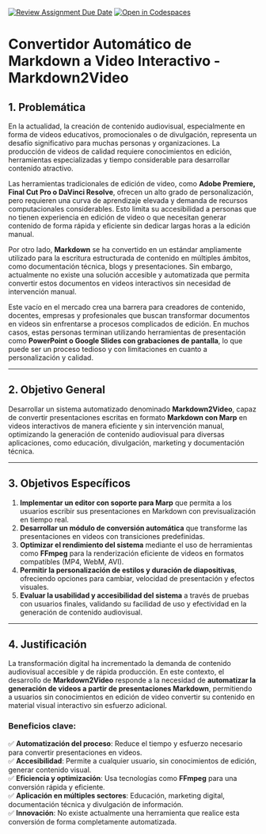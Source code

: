[![Review Assignment Due Date](https://classroom.github.com/assets/deadline-readme-button-22041afd0340ce965d47ae6ef1cefeee28c7c493a6346c4f15d667ab976d596c.svg)](https://classroom.github.com/a/Ql3zNhp1)
[![Open in Codespaces](https://classroom.github.com/assets/launch-codespace-2972f46106e565e64193e422d61a12cf1da4916b45550586e14ef0a7c637dd04.svg)](https://classroom.github.com/open-in-codespaces?assignment_repo_id=18683862)

# Convertidor Automático de Markdown a Video Interactivo - Markdown2Video

## 1. Problemática  
En la actualidad, la creación de contenido audiovisual, especialmente en forma de videos educativos, promocionales o de divulgación, representa un desafío significativo para muchas personas y organizaciones. La producción de videos de calidad requiere conocimientos en edición, herramientas especializadas y tiempo considerable para desarrollar contenido atractivo.  

Las herramientas tradicionales de edición de video, como **Adobe Premiere, Final Cut Pro o DaVinci Resolve**, ofrecen un alto grado de personalización, pero requieren una curva de aprendizaje elevada y demanda de recursos computacionales considerables. Esto limita su accesibilidad a personas que no tienen experiencia en edición de video o que necesitan generar contenido de forma rápida y eficiente sin dedicar largas horas a la edición manual.  

Por otro lado, **Markdown** se ha convertido en un estándar ampliamente utilizado para la escritura estructurada de contenido en múltiples ámbitos, como documentación técnica, blogs y presentaciones. Sin embargo, actualmente no existe una solución accesible y automatizada que permita convertir estos documentos en videos interactivos sin necesidad de intervención manual.  

Este vacío en el mercado crea una barrera para creadores de contenido, docentes, empresas y profesionales que buscan transformar documentos en videos sin enfrentarse a procesos complicados de edición. En muchos casos, estas personas terminan utilizando herramientas de presentación como **PowerPoint o Google Slides con grabaciones de pantalla**, lo que puede ser un proceso tedioso y con limitaciones en cuanto a personalización y calidad.  

---

## 2. Objetivo General  
Desarrollar un sistema automatizado denominado **Markdown2Video**, capaz de convertir presentaciones escritas en formato **Markdown con Marp** en videos interactivos de manera eficiente y sin intervención manual, optimizando la generación de contenido audiovisual para diversas aplicaciones, como educación, divulgación, marketing y documentación técnica.  

---

## 3. Objetivos Específicos  
1. **Implementar un editor con soporte para Marp** que permita a los usuarios escribir sus presentaciones en Markdown con previsualización en tiempo real.  
2. **Desarrollar un módulo de conversión automática** que transforme las presentaciones en videos con transiciones predefinidas.  
3. **Optimizar el rendimiento del sistema** mediante el uso de herramientas como **FFmpeg** para la renderización eficiente de videos en formatos compatibles (MP4, WebM, AVI).  
4. **Permitir la personalización de estilos y duración de diapositivas**, ofreciendo opciones para cambiar, velocidad de presentación y efectos visuales.  
5. **Evaluar la usabilidad y accesibilidad del sistema** a través de pruebas con usuarios finales, validando su facilidad de uso y efectividad en la generación de contenido audiovisual.  

---

## 4. Justificación  
La transformación digital ha incrementado la demanda de contenido audiovisual accesible y de rápida producción. En este contexto, el desarrollo de **Markdown2Video** responde a la necesidad de **automatizar la generación de videos a partir de presentaciones Markdown**, permitiendo a usuarios sin conocimientos en edición de video convertir su contenido en material visual interactivo sin esfuerzo adicional.
### Beneficios clave:  
✅ **Automatización del proceso**: Reduce el tiempo y esfuerzo necesario para convertir presentaciones en videos.  
✅ **Accesibilidad**: Permite a cualquier usuario, sin conocimientos de edición, generar contenido visual.  
✅ **Eficiencia y optimización**: Usa tecnologías como **FFmpeg** para una conversión rápida y eficiente.  
✅ **Aplicación en múltiples sectores**: Educación, marketing digital, documentación técnica y divulgación de información.  
✅ **Innovación**: No existe actualmente una herramienta que realice esta conversión de forma completamente automatizada.  

